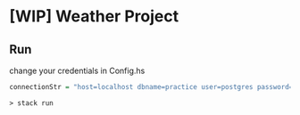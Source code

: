 # [WIP] Weather Project

## Run

change your credentials in Config.hs
```hs
connectionStr = "host=localhost dbname=practice user=postgres password=postgres port=5432"
```

```shell
> stack run
```

